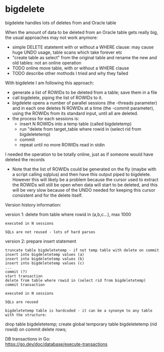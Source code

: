 # bigdelete
bigdelete handles lots of deletes from and Oracle table

When the amount of data to be deleted from an Oracle table gets really big, the usual approaches may not work anymore:
- simple DELETE statetemt with or without a WHERE clause: may cause huge UNDO usage, table scans which take forever etc
- "create table as select" from the original table and rename the new and old tables: not an online operation
- TODO online move table, with or without a WHERE clause
- TODO describe other mothods I tried and why they failed

With bigdelete I am following this approach:
- generate a list of ROWIDs to be deleted from a table; save them in a file
- call bigdelete, piping the list of ROWIDs to it.
- bigdelete opens a number of parallel sessions (the -threads parameter) and in each one deletes N ROWIDs at a time (the -commit parameter), using the ROWIDs from its standard input, until all are deleted.
- the process for each sessions is:
  - insert N ROWIDs into a temp table (called bigdeletemp)
  - run "delete from target_table where rowid in (select rid from bigdeletetemp)
  - commit
  - repeat until no more ROWIDs read in stdin

I needed the operation to be totally online, just as if someone would have deleted the records
- Note that the list of ROWIDs could be generated on the fly (maybe with a script calling sqlplus) and then have this output piped to bigdelete. However this will likely be a problem because the cursor used to extract the ROWIDs will still be open when data will start to be deleted, and this will be very slow because of the UNDO needed for keeping this cursor consistent and for the delete itself.

Version history information:

version 1:
	delete from table where rowid in (a,b,c...), max 1000

	executed in N sessions

	SQLs are not reused - lots of hard parses

version 2:
	prepare insert statement

	truncate table bigdeletetemp - if not temp table with delete on commit
	insert into bigdeletetemp values (a)
	insert into bigdeletetemp values (b)
	insert into bigdeletetemp values (c)
	...
	commit (?)
	start transaction
	delete from table where rowid in (select rid from bigdeletetemp)
	commit transaction

	executed in N sessions

	SQLs are reused

	bigdeletetemp table is hardcoded - it can be a synonym to any table with the structure:
drop table bigdeletetemp;
create global temporary table bigdeletetemp (rid rowid) on commit delete rows;

DB transactions in Go:		
https://go.dev/doc/database/execute-transactions
